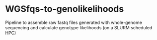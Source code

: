 # WGSfqs-to-genolikelihoods
Pipeline to assemble raw fastq files generated with whole-genome sequencing and calculate genotype likelihoods (on a SLURM scheduled HPC)
